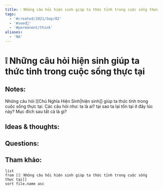 ```yaml
---
title: ❕ Những câu hỏi hiện sinh giúp ta thức tỉnh trong cuộc sống thực tại
tags:
  - '#created/2021/Sep/02'
  - '#seed🥜'
  - '#permanent/think'
aliases:
  - 'NA'
---
```

# ❕ Những câu hỏi hiện sinh giúp ta thức tỉnh trong cuộc sống thực tại

## Notes:
Những câu hỏi [[Chủ Nghĩa Hiện Sinh|hiện sinh]] giúp ta thức tỉnh trong cuộc sống thực tại. Các câu hỏi như: ta là ai? tại sao ta lại tồn tại ở đây lúc này? Mục đích sau tất cả là gì?

## Ideas & thoughts:

## Questions:


## Tham khảo:
```dataview
list
from [[❕ Những câu hỏi hiện sinh giúp ta thức tỉnh trong cuộc sống thực tại]]
sort file.name asc
```
